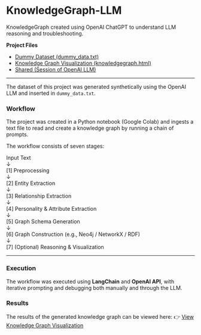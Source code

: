# KnowledgeGraph-LLM
KnowledgeGraph created using OpenAI ChatGPT to understand LLM reasoning and troubleshooting.

**Project Files**
- [Dummy Dataset (dummy_data.txt)](./dummy_data.txt)
- [Knowledge Graph Visualization (knowledgegraph.html)](./knowledge_graph.html)
- [Shared (Session of OpenAI LLM)](https://chatgpt.com/share/68f9c50b-fefc-8000-a68d-96767bd7b9b3)

---

The dataset of this project was generated synthetically using the OpenAI LLM and inserted in `dummy_data.txt`.

### Workflow
The project was created in a Python notebook (Google Colab) and ingests a text file to read and create a knowledge graph by running a chain of prompts.

The workflow consists of seven stages:

Input Text  
   ↓  
[1] Preprocessing  
   ↓  
[2] Entity Extraction  
   ↓  
[3] Relationship Extraction  
   ↓  
[4] Personality & Attribute Extraction  
   ↓  
[5] Graph Schema Generation  
   ↓  
[6] Graph Construction (e.g., Neo4j / NetworkX / RDF)  
   ↓  
[7] (Optional) Reasoning & Visualization  

---

### Execution
The workflow was executed using **LangChain** and **OpenAI API**, with iterative prompting and debugging both manually and through the LLM.

### Results
The results of the generated knowledge graph can be viewed here:
👉 [View Knowledge Graph Visualization](./knowledge_graph.html)
